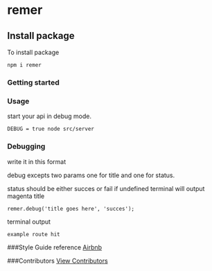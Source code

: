 # remer

## Install package

To install package

```
npm i remer
```

### Getting started

### Usage

start your api in debug mode.

```
DEBUG = true node src/server
```

### Debugging

write it in this format

debug excepts two params one for title and one for status.

status should be either succes or fail if undefined terminal will output magenta title

```
remer.debug('title goes here', 'succes');
```

terminal output

```
example route hit
```

###Style Guide reference
[Airbnb](https://github.com/airbnb/javascript)

###Contributors
[View Contributors](https://github.com/seanedw1/remer/graphs/contributors)

